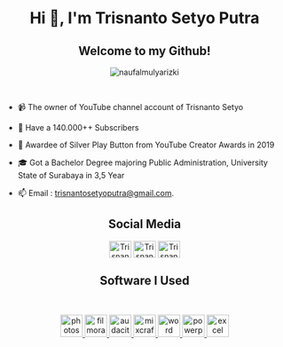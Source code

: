 <h1 align="center">Hi 👋, I'm Trisnanto Setyo Putra</h1>

<h2 align="center">Welcome to my Github!</h2>
<p align="center"> <img src="https://komarev.com/ghpvc/?username=naufalmulyarizki&label=Profile%20views&color=0e75b6&style=flat" alt="naufalmulyarizki" /> </p>

<br> 

- 📹 The owner of YouTube channel account of Trisnanto Setyo

- 🌱 Have a 140.000++ Subscribers

- 📄 Awardee of Silver Play Button from YouTube Creator Awards in 2019

- 🎓 Got a Bachelor Degree majoring Public Administration, University State of Surabaya in 3,5 Year

- 📫 Email : trisnantosetyoputra@gmail.com.



<h2 align="center">Social Media</h1> 
<p align="center">
<a href="https://instagram.com/trisnanto_setyo" target="blank"><img align="center" src="https://raw.githubusercontent.com/rahuldkjain/github-profile-readme-generator/master/src/images/icons/Social/instagram.svg" alt="Trisnanto" height="30" width="40" /></a>
<a href="https://www.youtube.com/TrisnantoSetyo TQ" target="blank"><img align="center" src="https://raw.githubusercontent.com/rahuldkjain/github-profile-readme-generator/master/src/images/icons/Social/youtube.svg" alt="Trisnanto" height="30" width="40" /></a>
<a href="https://linkedin.com/in/trisnanto-setyo TQ" target="blank"><img align="center" src="https://camo.githubusercontent.com/c8a9c5b414cd812ad6a97a46c29af67239ddaeae08c41724ff7d945fb4c047e5/68747470733a2f2f6564656e742e6769746875622e696f2f537570657254696e7949636f6e732f696d616765732f7376672f6c696e6b6564696e2e737667" alt="Trisnanto" height="30" width="40" /></a>
</p> 
<h2 align="center">Software I Used</h1> 
<br>
<p align="center"> <a href="https://www.adobe.com/" target="_blank" rel="noreferrer"> <img src="https://seeklogo.com/images/A/adobe-photoshop-cc-logo-CBD0AAA3A7-seeklogo.com.png" alt="photoshop" width="40" height="40"/> </a> <a href="https://filmora.wondershare.com/index-t1.html" target="_blank" rel="noreferrer"> <img src="https://upload.wikimedia.org/wikipedia/commons/thumb/e/ec/Wondershare_filmora_logo.svg/800px-Wondershare_filmora_logo.svg.png" alt="filmora" width="40" height="40"/> </a> <a href="https://www.audacityteam.org/" target="_blank" rel="noreferrer"> <img src="https://upload.wikimedia.org/wikipedia/commons/thumb/f/f6/Audacity_Logo.svg/2048px-Audacity_Logo.svg.png" alt="audacity" width="40" height="40"/> </a> <a href="https://acoustica.com/mixcraft" target="_blank" rel="noreferrer"> <img src="https://taiwebs.com/upload/icons/acoustica-mixcraft-pro-studio220-220.jpg" alt="mixcraft" width="40" height="40"/> </a> <a href="https://www.microsoft.com/id-id/microsoft-365/word" target="_blank" rel="noreferrer"> <img src="https://upload.wikimedia.org/wikipedia/commons/0/08/Microsoft_Word_logo_%282013-2019%29.png" alt="word" width="40" height="40"/> </a> <a href="https://www.microsoft.com/id-id/microsoft-365/powerpoint" target="_blank" rel="noreferrer"> <img src="https://upload.wikimedia.org/wikipedia/commons/1/16/Microsoft_PowerPoint_2013-2019_logo.svg" alt="powerpoint" width="40" height="40"/> </a> <a href="https://www.microsoft.com/id-id/microsoft-365/excel" target="_blank" rel="noreferrer"> <img src="https://upload.wikimedia.org/wikipedia/commons/thumb/7/73/Microsoft_Excel_2013-2019_logo.svg/2170px-Microsoft_Excel_2013-2019_logo.svg.png" alt="excel" width="40" height="40"/> 
